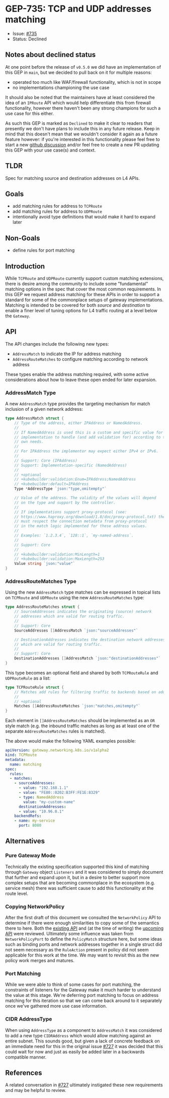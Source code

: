 # GEP-735: TCP and UDP addresses matching

* Issue: [#735](https://github.com/kubernetes-sigs/gateway-api/issues/735)
* Status: Declined

## Notes about declined status

At one point before the release of `v0.5.0` we did have an implementation
of this GEP in `main`, but we decided to pull back on it for multiple
reasons:

- operated too much like WAF/firewall functionality, which is not in scope
- no implementations championing the use case

It should also be noted that the maintainers have at least considered the
idea of an `IPRoute` API which would help differentiate this from firewall
functionality, however there haven't been any strong champions for such a
use case for this either.

As such this GEP is marked as `Declined` to make it clear to readers that
presently we don't have plans to include this in any future release. Keep
in mind that this doesn't mean that we wouldn't consider it again as a
future feature however: if you're interested in this functionality please
feel free to start a new [github discussion][disc] and/or feel free to
create a new PR updating this GEP with your use case(s) and context.

[disc]:https://github.com/kubernetes-sigs/gateway-api/discussions

## TLDR

Spec for matching source and destination addresses on L4 APIs.

## Goals

- add matching rules for address to `TCPRoute`
- add matching rules for address to `UDPRoute`
- intentionally avoid type definitions that would make it hard to expand later

## Non-Goals

- define rules for port matching

## Introduction

While `TCPRoute` and `UDPRoute` currently support custom matching extensions,
there is desire among the community to include some "fundamental" matching
options in the spec that cover the most common requirements. In this GEP we
request address matching for these APIs in order to support a standard
for some of the commonplace setups of gateway implementations. Matching is
intended to be covered for both _source_ and _destination_ to enable a finer
level of tuning options for L4 traffic routing at a level below the `Gateway`.

## API

The API changes include the following new types:

- `AddressMatch` to indicate the IP for address matching
- `AddressRouteMatches` to configure matching according to network address

These types enable the address matching required, with some active
considerations about how to leave these open ended for later expansion.

### AddressMatch Type

A new `AddressMatch` type provides the targeting mechanism for match inclusion
of a given network address:

```go
type AddressMatch struct {
	// Type of the address, either IPAddress or NamedAddress.
	//
	// If NamedAddress is used this is a custom and specific value for each
	// implementation to handle (and add validation for) according to their
	// own needs.
	//
	// For IPAddress the implementor may expect either IPv4 or IPv6.
	//
	// Support: Core (IPAddress)
	// Support: Implementation-specific (NamedAddress)
	//
	// +optional
	// +kubebuilder:validation:Enum=IPAddress;NamedAddress
	// +kubebuilder:default=IPAddress
	Type *AddressType `json:"type,omitempty"`

	// Value of the address. The validity of the values will depend
	// on the type and support by the controller.
	//
	// If implementations support proxy-protocol (see:
	// https://www.haproxy.org/download/1.8/doc/proxy-protocol.txt) they
	// must respect the connection metadata from proxy-protocol
	// in the match logic implemented for these address values.
	//
	// Examples: `1.2.3.4`, `128::1`, `my-named-address`.
	//
	// Support: Core
	//
	// +kubebuilder:validation:MinLength=1
	// +kubebuilder:validation:MaxLength=253
	Value string `json:"value"`
}
```

### AddressRouteMatches Type

Using the new `AddressMatch` type matches can be expressed in topical lists on
`TCPRoute` and `UDPRoute` using the new `AddressRouteMatches` type:

```go
type AddressRouteMatches struct {
	// SourceAddresses indicates the originating (source) network
	// addresses which are valid for routing traffic.
	//
	// Support: Core
	SourceAddresses []AddressMatch `json:"sourceAddresses"`

	// DestinationAddresses indicates the destination network addresses
	// which are valid for routing traffic.
	//
	// Support: Core
	DestinationAddresses []AddressMatch `json:"destinationAddresses"`
}
```

This type becomes an optional field and shared by both `TCPRouteRule` and
`UDPRouteRule` as a list:

```go
type TCPRouteRule struct {
	// Matches add rules for filtering traffic to backends based on addresses.
	//
	// +optional
	Matches []AddressRouteMatches `json:"matches,omitempty"`
}
```

Each element in `[]AddressRouteMatches` should be implemented as an `OR` style
match (e.g. the inbound traffic matches as long as at least one of the separate
`AddressRouteMatches` rules is matched).

The above would make the following YAML examples possible:

```yaml
apiVersion: gateway.networking.k8s.io/v1alpha2
kind: TCPRoute
metadata:
  name: matching
spec:
  rules:
  - matches:
    - sourceAddresses:
      - value: "192.168.1.1"
      - value: "FE80::0202:B3FF:FE1E:8329"
      - type: NamedAddress
        value: "my-custom-name"
      destinationAddresses:
      - value: "10.96.0.1"
    backendRefs:
    - name: my-service
      port: 8080
```

## Alternatives

### Pure Gateway Mode

Technically the existing specification supported this kind of matching through
`Gateway` object `Listeners` and it was considered to simply document that
further and expand upon it, but in a desire to better support more complex
setups that are becoming commonplace in the ecosystem (e.g. service mesh) there
was sufficient cause to add this functionality at the route level.

### Copying NetworkPolicy

After the first draft of this document we consulted the `NetworkPolicy` API to
determine if there were enough similarities to copy some of the semantics there
to here. Both the [existing API][k8s-net] and (at the time of writing) the
[upcoming API][pol-new] were reviewed. Ultimately some influence was taken from
`NetworkPolicyPort` to define the `PolicyMatch` structure here, but some ideas
such as binding ports and network addresses together in a single struct did not
seem necessary as the `RuleAction` present in policy did not seem applicable
for this work at the time. We may want to revisit this as the new policy work
merges and matures.

[k8s-net]:https://github.com/kubernetes/kubernetes/blob/1e6f3b5cd68049a3501782af8ff3ddd647d0b408/pkg/apis/networking/types.go#L95
[pol-new]:https://github.com/kubernetes/enhancements/pull/2522

### Port Matching

While we were able to think of some cases for port matching, the constraints of
listeners for the Gateway make it much harder to understand the value at this
stage. We're deferring port matching to focus on address matching for this
iteration so that we can come back around to it separately once we've gathered
more use case information.

### CIDR AddressType

When using `AddressType` as a component to `AddressMatch` it was considered to
add a new type `CIDRAddress` which would allow matching against an entire
subnet. This sounds good, but given a lack of concrete feedback on an
immediate need for this in the original issue [#727][issue-727] it was decided
that this could wait for now and just as easily be added later in a backwards
compatible manner.

[issue-727]:https://github.com/kubernetes-sigs/gateway-api/issues/727

## References

A related conversation in [#727][issue-727] ultimately instigated these
new requirements and may be helpful to review.

[issue-727]:https://github.com/kubernetes-sigs/gateway-api/issues/727
